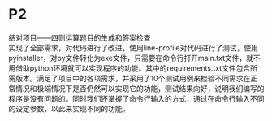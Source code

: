 # P2
结对项目——四则运算题目的生成和答案检查<br>
实现了全部需求，对代码进行了改进，使用line-profile对代码进行了测试，使用pyinstaller，对py文件转化为exe文件，只需要在命令行打开main.txt文件，就不用借助python环境就可以实现程序的功能。其中的requirements.txt文件包含所需版本。满足了项目中的各项需求，并采用了10个测试用例来检验不同需求在正常情况和极端情况下是否仍然可以实现它的功能，测试结果向好，说明我们编写的程序是没有问题的。同时我们还掌握了命令行输入的方式，通过在命令行输入不同的设定参数，以此来实现不同的功能。
